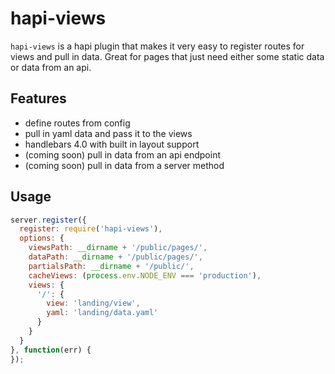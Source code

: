 # hapi-views

`hapi-views` is a hapi plugin that makes it very easy to register routes for views and pull in data. Great for pages that just need either some static data or data from an api.

## Features

* define routes from config
* pull in yaml data and pass it to the views
* handlebars 4.0 with built in layout support
* (coming soon) pull in data from an api endpoint
* (coming soon) pull in data from a server method

## Usage

```javascript
server.register({
  register: require('hapi-views'),
  options: {
    viewsPath: __dirname + '/public/pages/',
    dataPath: __dirname + '/public/pages/',
    partialsPath: __dirname + '/public/',
    cacheViews: (process.env.NODE_ENV === 'production'),
    views: {
      '/': {
        view: 'landing/view',
        yaml: 'landing/data.yaml'
      }
    }
  }
}, function(err) {
});
```
